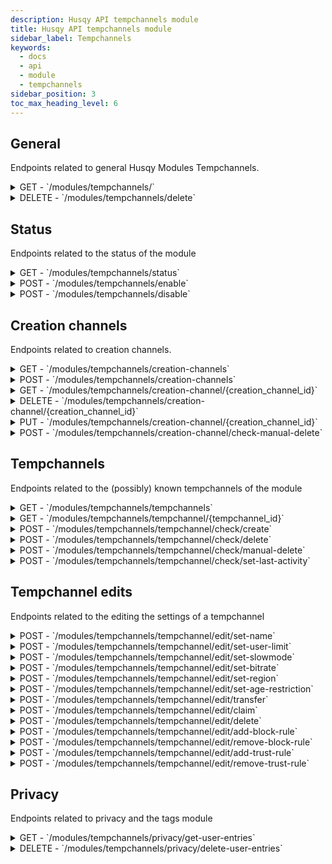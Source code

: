 ```yaml
---
description: Husqy API tempchannels module
title: Husqy API tempchannels module
sidebar_label: Tempchannels
keywords:
  - docs
  - api
  - module
  - tempchannels
sidebar_position: 3
toc_max_heading_level: 6
---
```


## General

Endpoints related to general Husqy Modules Tempchannels.

<details>
  <summary>GET - `/modules/tempchannels/`</summary>

Home endpoint for the Modules Tempchannels Husqy API. Returns only success message displaying that it is the Modules Tempchannels Husqy API route.

</details>

<details>
  <summary>DELETE - `/modules/tempchannels/delete`</summary>

Delete all data of the tempchannels module for a specified guild.

Body data (JSON):
| field | required | type | description |
| --- | --- | --- | --- |
| guild_id | yes | `integer` | The ID of the guild to delete the data from |

Possible errors:

- BadRequestError

</details>

## Status

Endpoints related to the status of the module

<details>
  <summary>GET - `/modules/tempchannels/status`</summary>

Get the status of the tempchannels module for the specified guild.

Query string parameters:
| field | required | type | description |
| --- | --- | --- | --- |
| guild_id | yes | `integer` | The ID of the guild to check the status of |

Possible errors:

- BadRequestError
- SettingsError

</details>

<details>
  <summary>POST - `/modules/tempchannels/enable`</summary>

Endpoint to enable the tempchannels module for the specified guild.

Body data (JSON):
| field | required | type | description |
| --- | --- | --- | --- |
| guild_id | yes | `integer` | The ID of the guild to enable the tempchanenls module for |

Possible errors:

- BadRequestError
- SettingsError
- ModuleEnabledError
- DatabaseError

</details>

<details>
  <summary>POST - `/modules/tempchannels/disable`</summary>

Endpoint to disable the tempchannels module for the specified guild.

Body data (JSON):
| field | required | type | description |
| --- | --- | --- | --- |
| guild_id | yes | `integer` | The ID of the guild to disable the tempchannels module for |

Possible errors:

- BadRequestError
- SettingsError
- ModuleDisabledError
- DatabaseError
- InternalServerError

</details>

## Creation channels

Endpoints related to creation channels.

<details>
  <summary>GET - `/modules/tempchannels/creation-channels`</summary>

Get the current known list of creation channels of the specified guild.

Query string parameters:
| field | required | type | description |
| --- | --- | --- | --- |
| guild_id | yes | `integer` | The ID of the guild to get the known tempchannels of |
| page | no | `integer` | The page number to get (default = 1) |
| page_size | no | `integer` | The amount of entries to return in one page (default = 10) |

Possible errors:

- BadRequestError
- SettingsError
- ModuleDisabledError
- InternalServerError

</details>

<details>
  <summary>POST - `/modules/tempchannels/creation-channels`</summary>

Get the current known list of creation channels of the specified guild.

Body data (JSON):
| field | required | type | description |
| --- | --- | --- | --- |
| guild_id | yes | `integer` | The ID of the guild to get the known tempchannels of |
| creation_channel_name | yes | `string` | The name to give to the creation channel. Can be "default" |
| create_voice_channel | yes | `boolean` | If a temporary voice channel should be created when the creation channel is joined |
| voice_channel_name | yes | `string` | The name to give to the temporary voice channels created by the creation channel |
| voice_channel_category_id | yes | `integer or string` | The ID of the category where temporary voice channels will be created. Can be "create" or "same as creation" |
| create_text_channel | yes | `boolean` | If a temporary text channel should be created when the creation channel is joined |
| text_channel_name | yes | `string` | The name to give to the temporary text channels created by the creation channel |
| text_channel_category_id | yes | `integer or string` | The ID of the category where temporary text channels will be created. Can be "create", "same as creation" or "same as voice" |
| tempchannel_create_category_id | yes | `integer or string` | The ID of the category where the creation channel will be created. Can be "create" |

Possible errors:

- BadRequestError
- DatabaseError
- SettingsError
- ModuleDisabledError
- InternalServerError
- Unprocessable Entity

```
{
    "success": False,
    "data": {},
    "error": {
        "code": 422,
        "message": "Unprocessable Entity! {reason}",
    },
},
```

</details>

<details>
  <summary>GET - `/modules/tempchannels/creation-channel/{creation_channel_id}`</summary>

Get the configuration of the specified creation channel in the specified guild.

Query string parameters:
| field | required | type | description |
| --- | --- | --- | --- |
| guild_id | yes | `integer` | The ID of the guild to get the known tempchannels of |

Possible errors:

- BadRequestError
- SettingsError
- ModuleDisabledError
- InternalServerError

</details>

<details>
  <summary>DELETE - `/modules/tempchannels/creation-channel/{creation_channel_id}`</summary>

Get the current known list of creation channels of the specified guild.

Body data (JSON):
| field | required | type | description |
| --- | --- | --- | --- |
| guild_id | yes | `integer` | The ID of the guild to get the known tempchannels of |

Possible errors:

- BadRequestError
- DatabaseError
- SettingsError
- ModuleDisabledError
- InternalServerError

</details>

<details>
  <summary>PUT - `/modules/tempchannels/creation-channel/{creation_channel_id}`</summary>

Edit the configuration of the creation channel in the specified guild.

Body data (JSON):
| field | required | type | description |
| --- | --- | --- | --- |
| guild_id | yes | `integer` | The ID of the guild to get the known tempchannels of |
| creation_channel_name | yes | `string` | The name to give to the creation channel. |
| create_voice_channel | yes | `boolean` | If a temporary voice channel should be created when the creation channel is joined |
| voice_channel_name | yes | `string` | The name to give to the temporary voice channels created by the creation channel |
| voice_channel_category_id | yes | `integer or string` | The ID of the category where temporary voice channels will be created. Can be "create" or "same as creation" |
| create_text_channel | yes | `boolean` | If a temporary text channel should be created when the creation channel is joined |
| text_channel_name | yes | `string` | The name to give to the temporary text channels created by the creation channel |
| text_channel_category_id | yes | `integer or string` | The ID of the category where temporary text channels will be created. Can be "create", "same as creation" or "same as voice" |

Possible errors:

- BadRequestError
- DatabaseError
- SettingsError
- ModuleDisabledError
- InternalServerError
- Unprocessable Entity

```
{
    "success": False,
    "data": {},
    "error": {
        "code": 422,
        "message": "Unprocessable Entity! {reason}",
    },
},
```

</details>

<details>
  <summary>POST - `/modules/tempchannels/creation-channel/check-manual-delete`</summary>

:::danger

Do not use this endpoint yourself! Creation channels will be checked for manual delete by Husqy when needed.

:::

Endpoint to check if a manually deleted channel was is a creation channel.

Body data (JSON):
| field | required | type | description |
| --- | --- | --- | --- |
| guild_id | yes | `integer` | The ID of the guild to check for the deletion of the tempchannel |
| deleted_channel_id | yes | `integer` | The ID of the channel that has been deleted manually |

Possible errors:

- BadRequestError
- SettingsError
- DatabaseError
- ModuleDisabledError
- InternalServerError

</details>

## Tempchannels

Endpoints related to the (possibly) known tempchannels of the module

<details>
  <summary>GET - `/modules/tempchannels/tempchannels`</summary>

Get the current known active tempchannels of the specified guild.

Query string parameters:
| field | required | type | description |
| --- | --- | --- | --- |
| guild_id | yes | `integer` | The ID of the guild to get the known tempchannels of |

Possible errors:

- BadRequestError
- SettingsError
- ModuleDisabledError
- InternalServerError

</details>

<details>
  <summary>GET - `/modules/tempchannels/tempchannel/{tempchannel_id}`</summary>

Get the information of the specified tempchannel set in the specified guild.

Query string parameters:
| field | required | type | description |
| --- | --- | --- | --- |
| guild_id | yes | `integer` | The ID of the guild to get the known tempchannels of |

Possible errors:

- BadRequestError
- SettingsError
- ModuleDisabledError
- InternalServerError

</details>

<details>
  <summary>POST - `/modules/tempchannels/tempchannel/check/create`</summary>

:::danger

Do not use this endpoint yourself! Tempchannels will be created by Husqy when needed.

:::

Endpoint to add a new tempchannel.

Body data (JSON):
| field | required | type | description |
| --- | --- | --- | --- |
| guild_id | yes | `integer` | The ID of the guild to check for the creation of the tempchannel |
| creation_channel_id | yes | `integer` | The ID of the channel the member has joined and triggered the check |

Possible errors:

- BadRequestError
- SettingsError
- ModuleDisabledError
- DatabaseError
- InternalServerError
- Unprocessable Entity

```
{
    "success": False,
    "data": {},
    "error": {
        "code": 422,
        "message": "Unprocessable Entity! {reason}",
    },
},
```

</details>

<details>
  <summary>POST - `/modules/tempchannels/tempchannel/check/delete`</summary>

:::danger

Do not use this endpoint yourself! Tempchannels will be deleted by Husqy when needed.

:::

Endpoint to delete a known tempchannel.

Body data (JSON):
| field | required | type | description |
| --- | --- | --- | --- |
| guild_id | yes | `integer` | The ID of the guild to check for the deletion of the tempchannel |
| target_tempchannel_id | yes | `integer` | (May be None) The ID of the channel the member has left and triggered the check |

Possible errors:

- BadRequestError
- SettingsError
- ModuleDisabledError
- InternalServerError

</details>

<details>
  <summary>POST - `/modules/tempchannels/tempchannel/check/manual-delete`</summary>

:::danger

Do not use this endpoint yourself! Tempchannels will be checked for manual delete by Husqy when needed.

:::

Endpoint to check if a manually deleted channel was is a tempchannel.

Body data (JSON):
| field | required | type | description |
| --- | --- | --- | --- |
| guild_id | yes | `integer` | The ID of the guild to check for the deletion of the tempchannel |
| deleted_channel_id | yes | `integer` | The ID of the channel that has been deleted manually |

Possible errors:

- BadRequestError
- SettingsError
- DatabaseError
- ModuleDisabledError
- InternalServerError

</details>

<details>
  <summary>POST - `/modules/tempchannels/tempchannel/check/set-last-activity`</summary>

:::danger

Do not use this endpoint yourself! Temporary text channels will be marked as active by Husqy when needed.

:::

Endpoint to update the last activity in a temporary text channel.

Body data (JSON):
| field | required | type | description |
| --- | --- | --- | --- |
| guild_id | yes | `integer` | The ID of the guild to check for the deletion of the tempchannel |
| temptext_channel_id | yes | `integer` | The ID of the channel where a message has been sent in |

Possible errors:

- BadRequestError
- SettingsError
- ModuleDisabledError

</details>

## Tempchannel edits

Endpoints related to the editing the settings of a tempchannel

<details>
  <summary>POST - `/modules/tempchannels/tempchannel/edit/set-name`</summary>

:::danger

Do not use this endpoint yourself! Use the `/tempchannel edit name` command instead.

:::

Endpoint to set the name of a tempchannel.

Body data (JSON):
| field | required | type | description |
| --- | --- | --- | --- |
| guild_id | yes | `integer` | The ID of the guild where the target tempchannel is located |
| tempchannel_id_to_edit | yes | `integer` | The channel ID of the tempchannel to edit |
| name | yes | `string` | The new name to give |
| channel_id | yes | `integer` | The ID of the channel where the `/tempchannels edit name` command is executed.
| application_id | yes | `integer` | The ID of the application interaction |
| token | yes | `integer` | The token of the interaction |

Possible errors:

- BadRequestError
- InternalServerError
- SettingsError
- ModuleDisabledError
- DiscordApiInteractionError
- Unprocessable Entity

```
{
    "success": False,
    "data": {},
    "error": {
        "code": 422,
        "message": "Unprocessable Entity! {reason}",
    },
},
```

</details>

<details>
  <summary>POST - `/modules/tempchannels/tempchannel/edit/set-user-limit`</summary>

:::danger

Do not use this endpoint yourself! Use the `/tempchannel edit user_limit` command instead.

:::

Endpoint to set the user limit of a tempchannel.

Body data (JSON):
| field | required | type | description |
| --- | --- | --- | --- |
| guild_id | yes | `integer` | The ID of the guild where the target tempchannel is located |
| tempchannel_id_to_edit | yes | `integer` | The channel ID of the tempchannel to edit |
| user_limit | yes | `integer` | The new user limit. Must be between 0 and 99 |
| channel_id | yes | `integer` | The ID of the channel where the `/tempchannels edit user_limit` command is executed.
| application_id | yes | `integer` | The ID of the application interaction |
| token | yes | `integer` | The token of the interaction |

Possible errors:

- BadRequestError
- InternalServerError
- SettingsError
- ModuleDisabledError
- DiscordApiInteractionError
- Unprocessable Entity

```
{
    "success": False,
    "data": {},
    "error": {
        "code": 422,
        "message": "Unprocessable Entity! {reason}",
    },
},
```

</details>

<details>
  <summary>POST - `/modules/tempchannels/tempchannel/edit/set-slowmode`</summary>

:::danger

Do not use this endpoint yourself! Use the `/tempchannel edit slowmode` command instead.

:::

Endpoint to set the slowmode timeout of a tempchannel.

Body data (JSON):
| field | required | type | description |
| --- | --- | --- | --- |
| guild_id | yes | `integer` | The ID of the guild where the target tempchannel is located |
| tempchannel_id_to_edit | yes | `integer` | The channel ID of the tempchannel to edit |
| timeout | yes | `integer` | The new slowmode timeout |
| channel_id | yes | `integer` | The ID of the channel where the `/tempchannels edit slowmode` command is executed.
| application_id | yes | `integer` | The ID of the application interaction |
| token | yes | `integer` | The token of the interaction |

Possible errors:

- BadRequestError
- InternalServerError
- SettingsError
- ModuleDisabledError
- DiscordApiInteractionError
- Unprocessable Entity

```
{
    "success": False,
    "data": {},
    "error": {
        "code": 422,
        "message": "Unprocessable Entity! {reason}",
    },
},
```

</details>

<details>
  <summary>POST - `/modules/tempchannels/tempchannel/edit/set-bitrate`</summary>

:::danger

Do not use this endpoint yourself! Use the `/tempchannel edit bitrate` command instead.

:::

Endpoint to set the bitrate of a tempchannel.

Body data (JSON):
| field | required | type | description |
| --- | --- | --- | --- |
| guild_id | yes | `integer` | The ID of the guild where the target tempchannel is located |
| tempchannel_id_to_edit | yes | `integer` | The channel ID of the tempchannel to edit |
| bitrate | yes | `integer` | The new bitrate in kbps. Must be between 8 and 96. |
| channel_id | yes | `integer` | The ID of the channel where the `/tempchannels edit bitrate` command is executed.
| application_id | yes | `integer` | The ID of the application interaction |
| token | yes | `integer` | The token of the interaction |

Possible errors:

- BadRequestError
- InternalServerError
- SettingsError
- ModuleDisabledError
- DiscordApiInteractionError
- Unprocessable Entity

```
{
    "success": False,
    "data": {},
    "error": {
        "code": 422,
        "message": "Unprocessable Entity! {reason}",
    },
},
```

</details>

<details>
  <summary>POST - `/modules/tempchannels/tempchannel/edit/set-region`</summary>

:::danger

Do not use this endpoint yourself! Use the `/tempchannel edit region` command instead.

:::

Endpoint to set the region of a tempchannel.

Body data (JSON):
| field | required | type | description |
| --- | --- | --- | --- |
| guild_id | yes | `integer` | The ID of the guild where the target tempchannel is located |
| tempchannel_id_to_edit | yes | `integer` | The channel ID of the tempchannel to edit |
| region | yes | `integer` | The ID of the Discord region. |
| channel_id | yes | `integer` | The ID of the channel where the `/tempchannels edit region` command is executed.
| application_id | yes | `integer` | The ID of the application interaction |
| token | yes | `integer` | The token of the interaction |

Possible errors:

- BadRequestError
- InternalServerError
- SettingsError
- ModuleDisabledError
- DiscordApiInteractionError
- Unprocessable Entity

```
{
    "success": False,
    "data": {},
    "error": {
        "code": 422,
        "message": "Unprocessable Entity! {reason}",
    },
},
```

</details>

<details>
  <summary>POST - `/modules/tempchannels/tempchannel/edit/set-age-restriction`</summary>

:::danger

Do not use this endpoint yourself! Use the `/tempchannel edit age_restriction` command instead.

:::

Endpoint to set the age restriction setting of a tempchannel.

Body data (JSON):
| field | required | type | description |
| --- | --- | --- | --- |
| guild_id | yes | `integer` | The ID of the guild where the target tempchannel is located |
| tempchannel_id_to_edit | yes | `integer` | The channel ID of the tempchannel to edit |
| age_restricted | yes | `boolean` | If the channel must be age restricted. |
| channel_id | yes | `integer` | The ID of the channel where the `/tempchannels edit age_restriction` command is executed.
| application_id | yes | `integer` | The ID of the application interaction |
| token | yes | `integer` | The token of the interaction |

Possible errors:

- BadRequestError
- InternalServerError
- SettingsError
- ModuleDisabledError
- DiscordApiInteractionError
- Unprocessable Entity

```
{
    "success": False,
    "data": {},
    "error": {
        "code": 422,
        "message": "Unprocessable Entity! {reason}",
    },
},
```

</details>

<details>
  <summary>POST - `/modules/tempchannels/tempchannel/edit/transfer`</summary>

:::danger

Do not use this endpoint yourself! Use the `/tempchannel edit transfer` command instead.

:::

Endpoint to transfer ownership of a tempchannel set.

Body data (JSON):
| field | required | type | description |
| --- | --- | --- | --- |
| guild_id | yes | `integer` | The ID of the guild where the target tempchannel is located |
| tempchannel_id_to_edit | yes | `integer` | The channel ID of one of the tempchannels in the tempchannel set to edit |
| new_owner | yes | `integer` | If ID of the new owner. |
| channel_id | yes | `integer` | The ID of the channel where the `/tempchannels edit transfer` command is executed.
| application_id | yes | `integer` | The ID of the application interaction |
| token | yes | `integer` | The token of the interaction |

Possible errors:

- BadRequestError
- InternalServerError
- SettingsError
- ModuleDisabledError
- DiscordApiInteractionError
- Unprocessable Entity

```
{
    "success": False,
    "data": {},
    "error": {
        "code": 422,
        "message": "Unprocessable Entity! {reason}",
    },
},
```

</details>

<details>
  <summary>POST - `/modules/tempchannels/tempchannel/edit/claim`</summary>

:::danger

Do not use this endpoint yourself! Use the `/tempchannel edit claim` command instead.

:::

Endpoint to claim ownership of a tempchannel set.

Body data (JSON):
| field | required | type | description |
| --- | --- | --- | --- |
| guild_id | yes | `integer` | The ID of the guild where the target tempchannel is located |
| tempchannel_id_to_edit | yes | `integer` | The channel ID of one of the tempchannels in the tempchannel set to claim |
| channel_id | yes | `integer` | The ID of the channel where the `/tempchannels edit claim` command is executed.
| application_id | yes | `integer` | The ID of the application interaction |
| token | yes | `integer` | The token of the interaction |

Possible errors:

- BadRequestError
- InternalServerError
- SettingsError
- ModuleDisabledError
- DiscordApiInteractionError
- Unprocessable Entity

```
{
    "success": False,
    "data": {},
    "error": {
        "code": 422,
        "message": "Unprocessable Entity! {reason}",
    },
},
```

</details>

<details>
  <summary>POST - `/modules/tempchannels/tempchannel/edit/delete`</summary>

:::danger

Do not use this endpoint yourself! Use the `/tempchannel edit delete` command instead.

:::

Endpoint to delete a tempchannel set.

Body data (JSON):
| field | required | type | description |
| --- | --- | --- | --- |
| guild_id | yes | `integer` | The ID of the guild where the target tempchannel is located |
| tempchannel_id_to_delete | yes | `integer` | The channel ID of one of the tempchannels in the tempchannel set to delete |
| channel_id | yes | `integer` | The ID of the channel where the `/tempchannels edit claim` command is executed.
| application_id | yes | `integer` | The ID of the application interaction |
| token | yes | `integer` | The token of the interaction |

Possible errors:

- BadRequestError
- InternalServerError
- SettingsError
- ModuleDisabledError
- DiscordApiInteractionError
- Unprocessable Entity

```
{
    "success": False,
    "data": {},
    "error": {
        "code": 422,
        "message": "Unprocessable Entity! {reason}",
    },
},
```

</details>

<details>
  <summary>POST - `/modules/tempchannels/tempchannel/edit/add-block-rule`</summary>

:::danger

Do not use this endpoint yourself! Use the `/tempchannel edit add_block_rule_role` or `/tempchannel edit add_block_rule_member` command instead.

:::

Endpoint to add a block rule to a tempchannel.

Body data (JSON):
| field | required | type | description |
| --- | --- | --- | --- |
| guild_id | yes | `integer` | The ID of the guild where the target tempchannel is located |
| tempchannel_id_to_edit | yes | `integer` | The channel ID of one of the tempchannels in the tempchannel set to edit |
| target_is_role | yes | `boolean` | If the target is a role |
| target_id | yes | `integer` | The ID of the target (member ID or role ID) |
| channel_id | yes | `integer` | The ID of the channel where the `/tempchannels edit add_block_rule_{target}` command is executed.
| application_id | yes | `integer` | The ID of the application interaction |
| token | yes | `integer` | The token of the interaction |

Possible errors:

- BadRequestError
- InternalServerError
- SettingsError
- ModuleDisabledError
- DiscordApiInteractionError
- Unprocessable Entity

```
{
    "success": False,
    "data": {},
    "error": {
        "code": 422,
        "message": "Unprocessable Entity! {reason}",
    },
},
```

</details>

<details>
  <summary>POST - `/modules/tempchannels/tempchannel/edit/remove-block-rule`</summary>

:::danger

Do not use this endpoint yourself! Use the `/tempchannel edit remove_block_rule_role` or `/tempchannel edit remove_block_rule_member` command instead.

:::

Endpoint to remove a block rule from a tempchannel.

Body data (JSON):
| field | required | type | description |
| --- | --- | --- | --- |
| guild_id | yes | `integer` | The ID of the guild where the target tempchannel is located |
| tempchannel_id_to_edit | yes | `integer` | The channel ID of one of the tempchannels in the tempchannel set to edit |
| target_is_role | yes | `boolean` | If the target is a role |
| target_id | yes | `integer` | The ID of the target (member ID or role ID) |
| channel_id | yes | `integer` | The ID of the channel where the `/tempchannels edit remove_block_rule_{target}` command is executed.
| application_id | yes | `integer` | The ID of the application interaction |
| token | yes | `integer` | The token of the interaction |

Possible errors:

- BadRequestError
- InternalServerError
- SettingsError
- ModuleDisabledError
- DiscordApiInteractionError
- Unprocessable Entity

```
{
    "success": False,
    "data": {},
    "error": {
        "code": 422,
        "message": "Unprocessable Entity! {reason}",
    },
},
```

</details>

<details>
  <summary>POST - `/modules/tempchannels/tempchannel/edit/add-trust-rule`</summary>

:::danger

Do not use this endpoint yourself! Use the `/tempchannel edit add_trust_rule_role` or `/tempchannel edit add_trust_rule_member` command instead.

:::

Endpoint to add a trust rule to a tempchannel.

Body data (JSON):
| field | required | type | description |
| --- | --- | --- | --- |
| guild_id | yes | `integer` | The ID of the guild where the target tempchannel is located |
| tempchannel_id_to_edit | yes | `integer` | The channel ID of one of the tempchannels in the tempchannel set to edit |
| target_is_role | yes | `boolean` | If the target is a role |
| target_id | yes | `integer` | The ID of the target (member ID or role ID) |
| channel_id | yes | `integer` | The ID of the channel where the `/tempchannels edit add_trust_rule_{target}` command is executed.
| application_id | yes | `integer` | The ID of the application interaction |
| token | yes | `integer` | The token of the interaction |

Possible errors:

- BadRequestError
- InternalServerError
- SettingsError
- ModuleDisabledError
- DiscordApiInteractionError
- Unprocessable Entity

```
{
    "success": False,
    "data": {},
    "error": {
        "code": 422,
        "message": "Unprocessable Entity! {reason}",
    },
},
```

</details>

<details>
  <summary>POST - `/modules/tempchannels/tempchannel/edit/remove-trust-rule`</summary>

:::danger

Do not use this endpoint yourself! Use the `/tempchannel edit remove_trust_rule_role` or `/tempchannel edit remove_trust_rule_member` command instead.

:::

Endpoint to remove a trust rule from a tempchannel.

Body data (JSON):
| field | required | type | description |
| --- | --- | --- | --- |
| guild_id | yes | `integer` | The ID of the guild where the target tempchannel is located |
| tempchannel_id_to_edit | yes | `integer` | The channel ID of one of the tempchannels in the tempchannel set to edit |
| target_is_role | yes | `boolean` | If the target is a role |
| target_id | yes | `integer` | The ID of the target (member ID or role ID) |
| channel_id | yes | `integer` | The ID of the channel where the `/tempchannels edit remove_trust_rule_{target}` command is executed.
| application_id | yes | `integer` | The ID of the application interaction |
| token | yes | `integer` | The token of the interaction |

Possible errors:

- BadRequestError
- InternalServerError
- SettingsError
- ModuleDisabledError
- DiscordApiInteractionError
- Unprocessable Entity

```
{
    "success": False,
    "data": {},
    "error": {
        "code": 422,
        "message": "Unprocessable Entity! {reason}",
    },
},
```

</details>

## Privacy

Endpoints related to privacy and the tags module

<details>
  <summary>GET - `/modules/tempchannels/privacy/get-user-entries`</summary>

:::danger

Do not use this endpoint yourself! This endpoint will be used by Husqy's Privacy configurator (`/privacy`) command.

:::

Endpoint to get the amount of references in tempchannels to your user.

Query string parameters:
| field | required | type | description |
| --- | --- | --- | --- |
| guild_id | yes | `integer` | The ID of the guild to get the specified references in |
| privacy_member_id | yes | `integer` | The ID of the member who wants to check their references |

Possible errors:

- BadRequestError
- ForbiddenError
- InternalServerError

</details>

<details>
  <summary>DELETE - `/modules/tempchannels/privacy/delete-user-entries`</summary>

:::danger

Do not use this endpoint yourself! This endpoint will be used by Husqy's Privacy configurator (`/privacy`) command.

:::

Endpoint to delete the references in tempchannels to your user.

Body data (JSON):
| field | required | type | description |
| --- | --- | --- | --- |
| guild_id | yes | `integer` | The ID of the guild to delete the specified references in |
| privacy_member_id | yes | `integer` | The ID of the member who wants to remove their references |

Possible errors:

- BadRequestError
- ForbiddenError
- InternalServerError

</details>